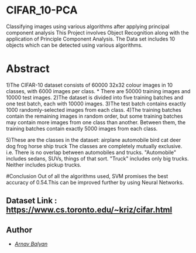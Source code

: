 # CIFAR_10-PCA
Classifying images using various algorithms after applying principal component analysis
This Project involves Object Recognition along with the application of Principle Component Analysis. The Data set includes 10 objects which can be detected using various algorithms.

# Abstract
1)The CIFAR-10 dataset consists of 60000 32x32 colour images in 10 classes, with 6000 images per class. * There are 50000 training images and 10000 test images.
2)The dataset is divided into five training batches and one test batch, each with 10000 images.
3)The test batch contains exactly 1000 randomly-selected images from each class.
4)The training batches contain the remaining images in random order, but some training batches may contain more images from one class than another. Between them, the training batches contain exactly 5000 images from each class.

5)These are the classes in the dataset:
airplane
automobile
bird
cat
deer
dog
frog
horse
ship
truck
The classes are completely mutually exclusive. i.e. There is no overlap between automobiles and trucks. "Automobile" includes sedans, SUVs, things of that sort. "Truck" includes only big trucks. Neither includes pickup trucks.

#Conclusion
Out of all the algorithms used, SVM promises the best accuracy of 0.54.This can be improved further by using Neural Networks.

## Dataset Link : https://www.cs.toronto.edu/~kriz/cifar.html

## Author

* *[Arnav Balyan](https://github.com/ArnavBalyan)*


